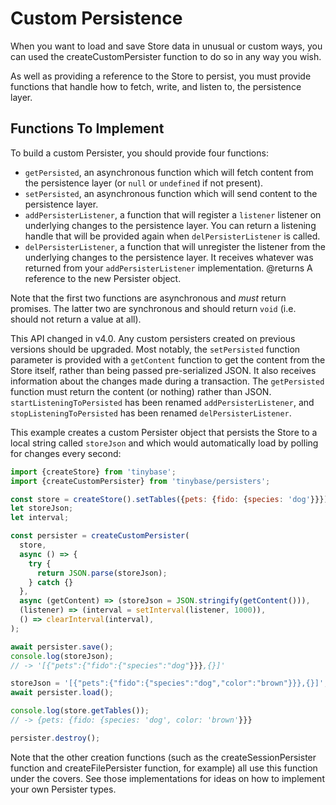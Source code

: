 # Custom Persistence

When you want to load and save Store data in unusual or custom ways, you can
used the createCustomPersister function to do so in any way you wish.

As well as providing a reference to the Store to persist, you must provide
functions that handle how to fetch, write, and listen to, the persistence layer.

## Functions To Implement

To build a custom Persister, you should provide four functions:

- `getPersisted`, an asynchronous function which will fetch content from
  the persistence layer (or `null` or `undefined` if not present).
- `setPersisted`, an asynchronous function which will send content to the
  persistence layer.
- `addPersisterListener`, a function that will register a `listener`
  listener on underlying changes to the persistence layer. You can return a
  listening handle that will be provided again when `delPersisterListener`
  is called.
- `delPersisterListener`, a function that will unregister the listener
  from the underlying changes to the persistence layer. It receives whatever
  was returned from your `addPersisterListener` implementation.
  @returns A reference to the new Persister object.

Note that the first two functions are asynchronous and _must_ return promises.
The latter two are synchronous and should return `void` (i.e. should not return
a value at all).

This API changed in v4.0. Any custom persisters created on previous versions
should be upgraded. Most notably, the `setPersisted` function parameter is
provided with a `getContent` function to get the content from the Store itself,
rather than being passed pre-serialized JSON. It also receives information about
the changes made during a transaction. The `getPersisted` function must return
the content (or nothing) rather than JSON. `startListeningToPersisted` has been
renamed `addPersisterListener`, and `stopListeningToPersisted` has been renamed
`delPersisterListener`.

This example creates a custom Persister object that persists the Store to a
local string called `storeJson` and which would automatically load by polling
for changes every second:

```js
import {createStore} from 'tinybase';
import {createCustomPersister} from 'tinybase/persisters';

const store = createStore().setTables({pets: {fido: {species: 'dog'}}});
let storeJson;
let interval;

const persister = createCustomPersister(
  store,
  async () => {
    try {
      return JSON.parse(storeJson);
    } catch {}
  },
  async (getContent) => (storeJson = JSON.stringify(getContent())),
  (listener) => (interval = setInterval(listener, 1000)),
  () => clearInterval(interval),
);

await persister.save();
console.log(storeJson);
// -> '[{"pets":{"fido":{"species":"dog"}}},{}]'

storeJson = '[{"pets":{"fido":{"species":"dog","color":"brown"}}},{}]';
await persister.load();

console.log(store.getTables());
// -> {pets: {fido: {species: 'dog', color: 'brown'}}}

persister.destroy();
```

Note that the other creation functions (such as the createSessionPersister
function and createFilePersister function, for example) all use this function
under the covers. See those implementations for ideas on how to implement your
own Persister types.
